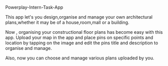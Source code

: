 Powerplay-Intern-Task-App

This app let's you design,organise and manage your own architectural plans,whether it may be of a house,room,mall or a building.

Now , organising your constructional floor plans has become easy with this app.
Upload your map in the app and place pins on specific points and location by tapping on the image and edit the pins title and description to organise and manage.

Also, now you can choose and manage various plans uploaded by you.
